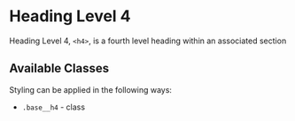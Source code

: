 # Heading Level 4

Heading Level 4, `<h4>`, is a fourth level heading within an associated section

## Available Classes

Styling can be applied in the following ways:

* `.base__h4` - class
